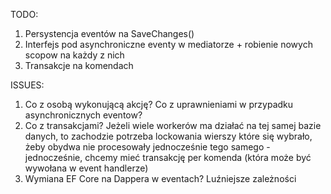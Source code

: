 TODO:
1. Persystencja eventów na SaveChanges()
2. Interfejs pod asynchroniczne eventy w mediatorze + robienie nowych scopow na każdy z nich
3. Transakcje na komendach

ISSUES:
1. Co z osobą wykonującą akcję? Co z uprawnieniami w przypadku asynchronicznych eventow?
2. Co z transakcjami? Jeżeli wiele workerów ma działać na tej samej bazie danych, to zachodzie potrzeba lockowania wierszy które się wybrało, żeby obydwa nie procesowały jednocześnie tego samego - jednocześnie, chcemy mieć transakcję per komenda (która może być wywołana w event handlerze)
3. Wymiana EF Core na Dappera w eventach? Luźniejsze zależności